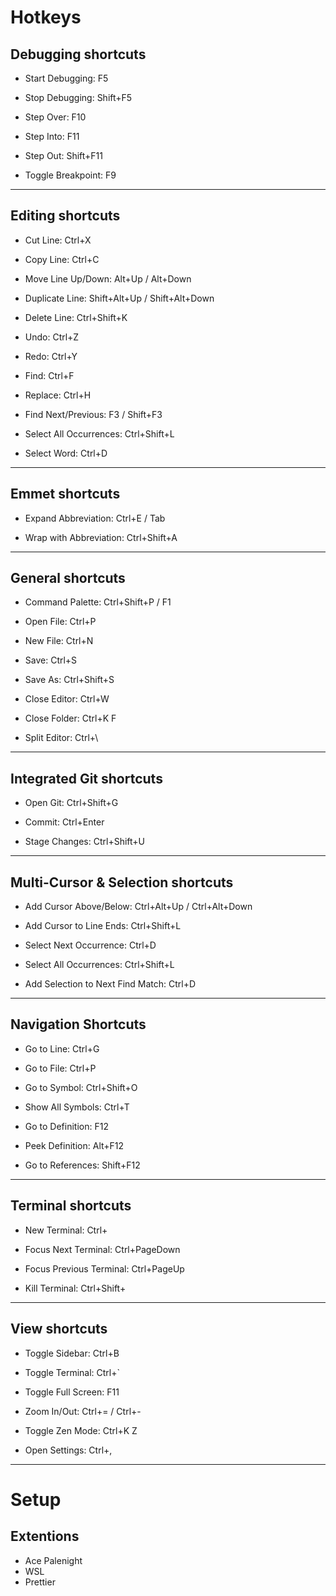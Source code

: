 # Hotkeys
## Debugging shortcuts

- Start Debugging: F5
    
- Stop Debugging: Shift+F5
    
- Step Over: F10
    
- Step Into: F11
    
- Step Out: Shift+F11
    
- Toggle Breakpoint: F9

---
## Editing shortcuts
- Cut Line: Ctrl+X
    
- Copy Line: Ctrl+C
    
- Move Line Up/Down: Alt+Up / Alt+Down
    
- Duplicate Line: Shift+Alt+Up / Shift+Alt+Down
    
- Delete Line: Ctrl+Shift+K
    
- Undo: Ctrl+Z
    
- Redo: Ctrl+Y
    
- Find: Ctrl+F
    
- Replace: Ctrl+H
    
- Find Next/Previous: F3 / Shift+F3
    
- Select All Occurrences: Ctrl+Shift+L
    
- Select Word: Ctrl+D

---
## Emmet shortcuts
- Expand Abbreviation: Ctrl+E / Tab
    
- Wrap with Abbreviation: Ctrl+Shift+A

---
## General shortcuts
- Command Palette: Ctrl+Shift+P / F1
    
- Open File: Ctrl+P
    
- New File: Ctrl+N
    
- Save: Ctrl+S
    
- Save As: Ctrl+Shift+S
    
- Close Editor: Ctrl+W
    
- Close Folder: Ctrl+K F
    
- Split Editor: Ctrl+\

---
## Integrated Git shortcuts
- Open Git: Ctrl+Shift+G
    
- Commit: Ctrl+Enter
    
- Stage Changes: Ctrl+Shift+U

---
## Multi-Cursor & Selection shortcuts
- Add Cursor Above/Below: Ctrl+Alt+Up / Ctrl+Alt+Down
    
- Add Cursor to Line Ends: Ctrl+Shift+L
    
- Select Next Occurrence: Ctrl+D
    
- Select All Occurrences: Ctrl+Shift+L
    
- Add Selection to Next Find Match: Ctrl+D
---
## Navigation Shortcuts
- Go to Line: Ctrl+G
    
- Go to File: Ctrl+P
    
- Go to Symbol: Ctrl+Shift+O
    
- Show All Symbols: Ctrl+T
    
- Go to Definition: F12
    
- Peek Definition: Alt+F12
    
- Go to References: Shift+F12
---
## Terminal shortcuts
- New Terminal: Ctrl+
    
- Focus Next Terminal: Ctrl+PageDown
    
- Focus Previous Terminal: Ctrl+PageUp
    
- Kill Terminal: Ctrl+Shift+ 
---
## View shortcuts
- Toggle Sidebar: Ctrl+B
    
- Toggle Terminal: Ctrl+`
    
- Toggle Full Screen: F11
    
- Zoom In/Out: Ctrl+= / Ctrl+-
    
- Toggle Zen Mode: Ctrl+K Z
    
- Open Settings: Ctrl+,
---

# Setup
## Extentions

- Ace Palenight
- WSL
- Prettier